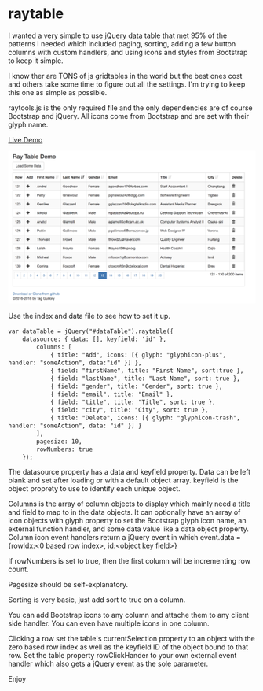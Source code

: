 # raytable
I wanted a very simple to use jQuery data table that met 95% of the patterns I needed which included paging, sorting, 
adding a few button columns with custom handlers, and using icons and styles from Bootstrap to keep it simple.

I know ther are TONS of js gridtables in the world but the best ones cost and others take some time to figure out all the settings.
I'm trying to keep this one as simple as possible.

raytools.js is the only required file and the only dependencies are of course Bootstrap and jQuery. All icons come from Bootstrap and are set with their glyph name.

[Live Demo](http://www.raydreams.com/raytable/)

![Raytools data grid](/Screenshots/screen.png)

Use the index and data file to see how to set it up.

```
var dataTable = jQuery("#dataTable").raytable({
	datasource: { data: [], keyfield: 'id' },
		columns: [
			{ title: "Add", icons: [{ glyph: "glyphicon-plus", handler: "someAction", data:"id" }] },
			{ field: "firstName", title: "First Name", sort:true },
			{ field: "lastName", title: "Last Name", sort: true },
			{ field: "gender", title: "Gender", sort: true },
			{ field: "email", title: "Email" },
			{ field: "title", title: "Title", sort: true },
			{ field: "city", title: "City", sort: true },
			{ title: "Delete", icons: [{ glyph: "glyphicon-trash", handler: "someAction", data: "id" }] }
		],
		pagesize: 10,
		rowNumbers: true
	});
```

The datasource property has a data and keyfield property. Data can be left blank and set after loading or with a default object array. keyfield is the object proprety to use to identify each unique object.

Columns is the array of column objects to display which mainly need a title and field to map to in the data objects. It can optionally have an array of icon objects with glyph property to set the Bootstrap glyph icon name, an external function handler, and some data value like a data object property. Column icon event handlers return a jQuery event in which event.data = {rowIdx:&lt;0 based row index&gt;, id:&lt;object key field&gt;}

If rowNumbers is set to true, then the first column will be incrementing row count.

Pagesize should be self-explanatory.

Sorting is very basic, just add sort to true on a column.

You can add Bootstrap icons to any column and attache them to any client side handler. You can even have multiple icons in one column.

Clicking a row set the table's currentSelection property to an object with the zero based row index as well as the keyfield ID of the object bound to that row. Set the table property rowClickHander to your own external event handler which also gets a jQuery event as the sole parameter.

Enjoy
